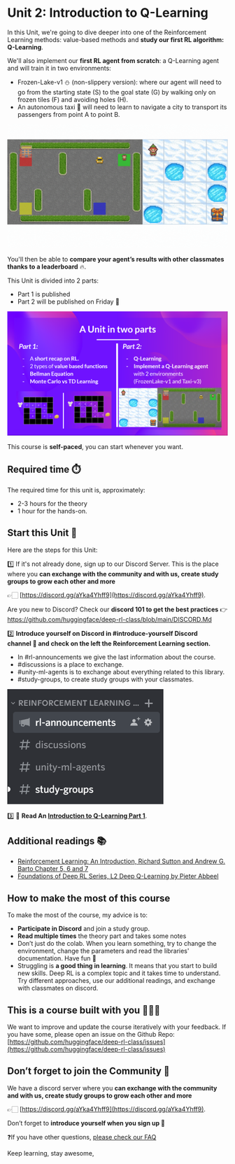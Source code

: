 # Unit 2: Introduction to Q-Learning

In this Unit, we're going to dive deeper into one of the Reinforcement Learning methods: value-based methods and **study our first RL algorithm: Q-Learning**.

We'll also implement our **first RL agent from scratch**: a Q-Learning agent and will train it in two environments:

- Frozen-Lake-v1 ⛄ (non-slippery version): where our agent will need to go from the starting state (S) to the goal state (G) by walking only on frozen tiles (F) and avoiding holes (H).
- An autonomous taxi 🚕 will need to learn to navigate a city to transport its passengers from point A to point B.

<img src="assets/img/envs.gif" alt="unit 2 environments"/>

You'll then be able to **compare your agent’s results with other classmates thanks to a leaderboard** 🔥.

This Unit is divided into 2 parts:
- Part 1 is published
- Part 2 will be published on Friday 📅

<img src="assets/img/two_parts.jpg" alt="Two parts"/>



This course is **self-paced**, you can start whenever you want.

## Required time ⏱️
The required time for this unit is, approximately:
- 2-3 hours for the theory
- 1 hour for the hands-on.

## Start this Unit 🚀
Here are the steps for this Unit:

1️⃣  If it's not already done, sign up to our Discord Server. This is the place where you **can exchange with the community and with us, create study groups to grow each other and more** 

👉🏻 [https://discord.gg/aYka4Yhff9](https://discord.gg/aYka4Yhff9).

Are you new to Discord? Check our **discord 101 to get the best practices** 👉 https://github.com/huggingface/deep-rl-class/blob/main/DISCORD.Md

2️⃣ **Introduce yourself on Discord in #introduce-yourself Discord channel 🤗 and check on the left the Reinforcement Learning section.**

- In #rl-announcements we give the last information about the course.
- #discussions is a place to exchange.
- #unity-ml-agents is to exchange about everything related to this library.
- #study-groups, to create study groups with your classmates.

<img src="assets/img/discord_channels.jpg" alt="Discord Channels"/>

3️⃣ 📖 **Read An [Introduction to Q-Learning Part 1](https://huggingface.co/blog/deep-rl-q-part1)**.

## Additional readings 📚
- [Reinforcement Learning: An Introduction, Richard Sutton and Andrew G. Barto Chapter 5, 6 and 7](http://incompleteideas.net/book/RLbook2020.pdf)
- [Foundations of Deep RL Series, L2 Deep Q-Learning by Pieter Abbeel](https://youtu.be/Psrhxy88zww)


## How to make the most of this course

To make the most of the course, my advice is to:

- **Participate in Discord** and join a study group.
- **Read multiple times** the theory part and takes some notes
- Don’t just do the colab. When you learn something, try to change the environment, change the parameters and read the libraries' documentation. Have fun 🥳
- Struggling is **a good thing in learning**. It means that you start to build new skills. Deep RL is a complex topic and it takes time to understand. Try different approaches, use our additional readings, and exchange with classmates on discord.

## This is a course built with you 👷🏿‍♀️

We want to improve and update the course iteratively with your feedback. If you have some, please open an issue on the Github Repo: [https://github.com/huggingface/deep-rl-class/issues](https://github.com/huggingface/deep-rl-class/issues)

## Don’t forget to join the Community 📢

We have a discord server where you **can exchange with the community and with us, create study groups to grow each other and more** 

👉🏻 [https://discord.gg/aYka4Yhff9](https://discord.gg/aYka4Yhff9).

Don’t forget to **introduce yourself when you sign up 🤗**

❓If you have other questions, [please check our FAQ](https://github.com/huggingface/deep-rl-class#faq)

Keep learning, stay awesome,
